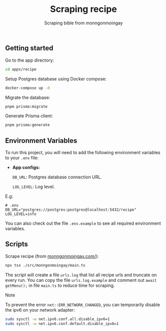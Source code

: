 <div align="center">

  <h1>Scraping recipe</h1>

  <p>
    Scraping bible from monngonmoingay
  </p>

</div>

<br />

## Getting started

Go to the app directory:

```bash
cd apps/recipe
```

Setup Postgres database using Docker compose:

```bash
docker-compose up -d
```

Migrate the database:

```bash
pnpm prisma:migrate
```

Generate Prisma client:

```bash
pnpm prisma:generate
```

## Environment Variables

To run this project, you will need to add the following environment variables to
your `.env` file:

- **App configs:**

  `DB_URL`: Postgres database connection URL.

  `LOG_LEVEL`: Log level.

E.g:

```
# .env
DB_URL="postgres://postgres:postgres@localhost:5432/recipe"
LOG_LEVEL=info
```

You can also check out the file `.env.example` to see all required environment
variables.

## Scripts

Scrape recipe (from [monngonmoingay.com/](https://monngonmoingay.com/)):

```bash
npx tsx ./src/monngonmoingay/main.ts
```

The script will create a file `urls.log` that list all recipe urls and truncate
on every run. You can copy the file `urls.log.example` and comment out `await
getMenu();` in file `main.ts` to reduce time for scraping.

> [!NOTE]
> To prevent the error `net::ERR_NETWORK_CHANGED`, you can temporarily disable
> the ipv6 on your network adapter:
>
> ```bash
> sudo sysctl -w net.ipv6.conf.all.disable_ipv6=1
> sudo sysctl -w net.ipv6.conf.default.disable_ipv6=1
> ```
